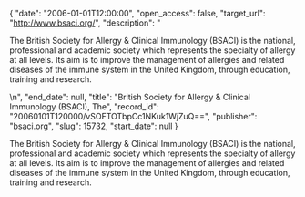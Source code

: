 {
  "date": "2006-01-01T12:00:00", 
  "open_access": false, 
  "target_url": "http://www.bsaci.org/", 
  "description": "<p>The British Society for Allergy &amp; Clinical Immunology (BSACI) is the national, professional and academic society which represents the specialty of allergy at all levels. Its aim is to improve the management of allergies and related diseases of the immune system in the United Kingdom, through education, training and research.</p>\n", 
  "end_date": null, 
  "title": "British Society for Allergy & Clinical Immunology (BSACI), The", 
  "record_id": "20060101T120000/vSOFTOTbpCc1NKuk1WjZuQ==", 
  "publisher": "bsaci.org", 
  "slug": 15732, 
  "start_date": null
}

<p>The British Society for Allergy &amp; Clinical Immunology (BSACI) is the national, professional and academic society which represents the specialty of allergy at all levels. Its aim is to improve the management of allergies and related diseases of the immune system in the United Kingdom, through education, training and research.</p>
